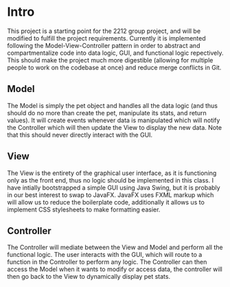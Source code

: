 # Intro
This project is a starting point for the 2212 group project, and will be modified to fulfill the project requirements.
Currently it is implemented following the Model-View-Controller pattern in order to abstract and compartmentalize code into data logic, GUI, and functional logic repectively.
This should make the project much more digestible (allowing for multiple people to work on the codebase at once) and reduce merge conflicts in Git.


## Model
The Model is simply the pet object and handles all the data logic (and thus should do no more than create the pet, manipulate its stats, and return values).
It will create events whenever data is manipulated which will notify the Controller which will then update the View to display the new data.
Note that this should never directly interact with the GUI.


## View
The View is the entirety of the graphical user interface, as it is functioning only as the front end, thus no logic should be implemented in this class.
I have intially bootstrapped a simple GUI using Java Swing, but it is probably in our best interest to swap to JavaFX.
JavaFX uses FXML markup which will allow us to reduce the boilerplate code, additionally it allows us to implement CSS stylesheets to make formatting easier.


## Controller
The Controller will mediate between the View and Model and perform all the functional logic.
The user interacts with the GUI, which will route to a function in the Controller to perform any logic.
The Controller can then access the Model when it wants to modify or access data, the controller will then go back to the View to dynamically display pet stats.
